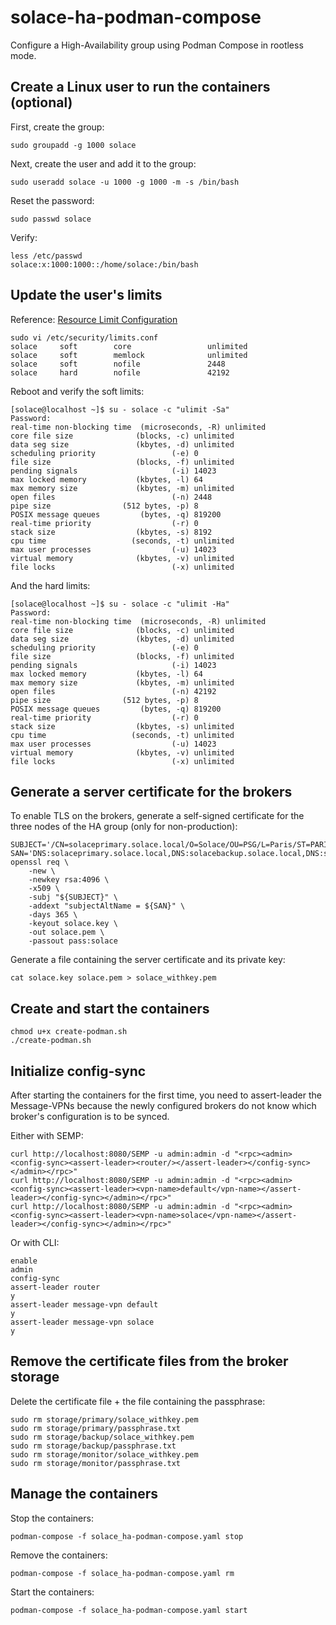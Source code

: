 # solace-ha-podman-compose
Configure a High-Availability group using Podman Compose in rootless mode.

## Create a Linux user to run the containers (optional)
First, create the group:
```
sudo groupadd -g 1000 solace
```

Next, create the user and add it to the group:
```
sudo useradd solace -u 1000 -g 1000 -m -s /bin/bash
```

Reset the password:
```
sudo passwd solace
```

Verify:
```
less /etc/passwd
solace:x:1000:1000::/home/solace:/bin/bash
```

## Update the user's limits
Reference: [Resource Limit Configuration](https://docs.solace.com/Software-Broker/Container-Tasks/rootless-containers.htm#Resource_Limit_Configuration)
```
sudo vi /etc/security/limits.conf 
solace     soft        core                 unlimited
solace     soft        memlock              unlimited
solace     soft        nofile               2448
solace     hard        nofile               42192
```

Reboot and verify the soft limits:
```
[solace@localhost ~]$ su - solace -c "ulimit -Sa"
Password: 
real-time non-blocking time  (microseconds, -R) unlimited
core file size              (blocks, -c) unlimited
data seg size               (kbytes, -d) unlimited
scheduling priority                 (-e) 0
file size                   (blocks, -f) unlimited
pending signals                     (-i) 14023
max locked memory           (kbytes, -l) 64
max memory size             (kbytes, -m) unlimited
open files                          (-n) 2448
pipe size                (512 bytes, -p) 8
POSIX message queues         (bytes, -q) 819200
real-time priority                  (-r) 0
stack size                  (kbytes, -s) 8192
cpu time                   (seconds, -t) unlimited
max user processes                  (-u) 14023
virtual memory              (kbytes, -v) unlimited
file locks                          (-x) unlimited
```
And the hard limits:
```
[solace@localhost ~]$ su - solace -c "ulimit -Ha"
Password: 
real-time non-blocking time  (microseconds, -R) unlimited
core file size              (blocks, -c) unlimited
data seg size               (kbytes, -d) unlimited
scheduling priority                 (-e) 0
file size                   (blocks, -f) unlimited
pending signals                     (-i) 14023
max locked memory           (kbytes, -l) 64
max memory size             (kbytes, -m) unlimited
open files                          (-n) 42192
pipe size                (512 bytes, -p) 8
POSIX message queues         (bytes, -q) 819200
real-time priority                  (-r) 0
stack size                  (kbytes, -s) unlimited
cpu time                   (seconds, -t) unlimited
max user processes                  (-u) 14023
virtual memory              (kbytes, -v) unlimited
file locks                          (-x) unlimited
```

## Generate a server certificate for the brokers
To enable TLS on the brokers, generate a self-signed certificate for the three nodes of the HA group (only for non-production):
```
SUBJECT='/CN=solaceprimary.solace.local/O=Solace/OU=PSG/L=Paris/ST=PARIS/C=FR'
SAN='DNS:solaceprimary.solace.local,DNS:solacebackup.solace.local,DNS:solacemonitor.solace.local'
openssl req \
    -new \
    -newkey rsa:4096 \
    -x509 \
    -subj "${SUBJECT}" \
    -addext "subjectAltName = ${SAN}" \
    -days 365 \
    -keyout solace.key \
    -out solace.pem \
    -passout pass:solace
```
Generate a file containing the server certificate and its private key:
```
cat solace.key solace.pem > solace_withkey.pem
```

## Create and start the containers
```
chmod u+x create-podman.sh
./create-podman.sh
```

## Initialize config-sync
After starting the containers for the first time, you need to assert-leader the Message-VPNs because the newly configured brokers do not know which broker's configuration is to be synced.

Either with SEMP:
```
curl http://localhost:8080/SEMP -u admin:admin -d "<rpc><admin><config-sync><assert-leader><router/></assert-leader></config-sync></admin></rpc>"
curl http://localhost:8080/SEMP -u admin:admin -d "<rpc><admin><config-sync><assert-leader><vpn-name>default</vpn-name></assert-leader></config-sync></admin></rpc>"
curl http://localhost:8080/SEMP -u admin:admin -d "<rpc><admin><config-sync><assert-leader><vpn-name>solace</vpn-name></assert-leader></config-sync></admin></rpc>"
```

Or with CLI:
```
enable
admin
config-sync
assert-leader router
y
assert-leader message-vpn default
y
assert-leader message-vpn solace
y
```

## Remove the certificate files from the broker storage
Delete the certificate file + the file containing the passphrase:
```
sudo rm storage/primary/solace_withkey.pem
sudo rm storage/primary/passphrase.txt
sudo rm storage/backup/solace_withkey.pem
sudo rm storage/backup/passphrase.txt
sudo rm storage/monitor/solace_withkey.pem
sudo rm storage/monitor/passphrase.txt
```

## Manage the containers
Stop the containers:
```
podman-compose -f solace_ha-podman-compose.yaml stop
```

Remove the containers:
```
podman-compose -f solace_ha-podman-compose.yaml rm
```

Start the containers:
```
podman-compose -f solace_ha-podman-compose.yaml start
```
